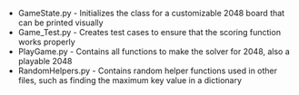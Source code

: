 - GameState.py - Initializes the class for a customizable 2048 board that can be printed visually
- Game_Test.py - Creates test cases to ensure that the scoring function works properly
- PlayGame.py - Contains all functions to make the solver for 2048, also a playable 2048
- RandomHelpers.py - Contains random helper functions used in other files, such as finding the maximum key value in a dictionary
